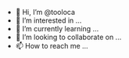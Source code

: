 - 👋 Hi, I’m @tooloca
- 👀 I’m interested in ...
- 🌱 I’m currently learning ...
- 💞️ I’m looking to collaborate on ...
- 📫 How to reach me ...

<!---
tooloca/tooloca is a ✨ special ✨ repository because its `README.md` (this file) appears on your GitHub profile.
You can click the Preview link to take a look at your changes.
--->
